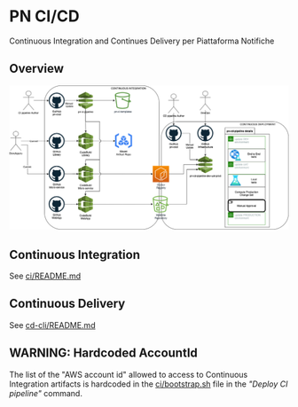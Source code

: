 # PN CI/CD 
Continuous Integration and Continues Delivery per Piattaforma Notifiche

## Overview
![CI/CD layout](docs/layout.drawio.png)

## Continuous Integration
See [ci/README.md](ci/README.md)

## Continuous Delivery
See [cd-cli/README.md](cd-cli/README.md)


## WARNING: Hardcoded AccountId 
The list of the "AWS account id" allowed to access to Continuous Integration 
artifacts is hardcoded in the [ci/bootstrap.sh](ci/bootstrap.sh) file in the
_"Deploy CI pipeline"_ command.


